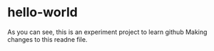 # hello-world
As you can see, this is an experiment project to learn github
Making changes to this readne file.
